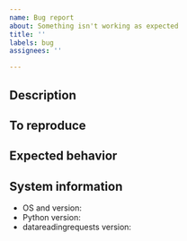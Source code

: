```yaml
---
name: Bug report
about: Something isn't working as expected
title: ''
labels: bug
assignees: ''

---
```


<!---
Thanks for finding and reporting a bug!

Please fill in the following sections
so that I can get a good understanding of it.
-->

## Description
<!--- A short description of the bug. -->

## To reproduce
<!--- Steps to reproduce the bug. -->

## Expected behavior
<!--- What you expected to happen. -->

## System information
 - OS and version: 
 - Python version: 
 - datareadingrequests version: 
